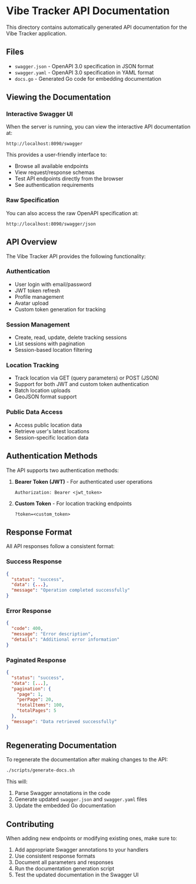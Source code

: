 # Vibe Tracker API Documentation

This directory contains automatically generated API documentation for the Vibe Tracker application.

## Files

- `swagger.json` - OpenAPI 3.0 specification in JSON format
- `swagger.yaml` - OpenAPI 3.0 specification in YAML format  
- `docs.go` - Generated Go code for embedding documentation

## Viewing the Documentation

### Interactive Swagger UI

When the server is running, you can view the interactive API documentation at:

```
http://localhost:8090/swagger
```

This provides a user-friendly interface to:
- Browse all available endpoints
- View request/response schemas
- Test API endpoints directly from the browser
- See authentication requirements

### Raw Specification

You can also access the raw OpenAPI specification at:

```
http://localhost:8090/swagger/json
```

## API Overview

The Vibe Tracker API provides the following functionality:

### Authentication
- User login with email/password
- JWT token refresh
- Profile management
- Avatar upload
- Custom token generation for tracking

### Session Management
- Create, read, update, delete tracking sessions
- List sessions with pagination
- Session-based location filtering

### Location Tracking
- Track location via GET (query parameters) or POST (JSON)
- Support for both JWT and custom token authentication
- Batch location uploads
- GeoJSON format support

### Public Data Access
- Access public location data
- Retrieve user's latest locations
- Session-specific location data

## Authentication Methods

The API supports two authentication methods:

1. **Bearer Token (JWT)** - For authenticated user operations
   ```
   Authorization: Bearer <jwt_token>
   ```

2. **Custom Token** - For location tracking endpoints
   ```
   ?token=<custom_token>
   ```

## Response Format

All API responses follow a consistent format:

### Success Response
```json
{
  "status": "success",
  "data": {...},
  "message": "Operation completed successfully"
}
```

### Error Response
```json
{
  "code": 400,
  "message": "Error description", 
  "details": "Additional error information"
}
```

### Paginated Response
```json
{
  "status": "success",
  "data": [...],
  "pagination": {
    "page": 1,
    "perPage": 20,
    "totalItems": 100,
    "totalPages": 5
  },
  "message": "Data retrieved successfully"
}
```

## Regenerating Documentation

To regenerate the documentation after making changes to the API:

```bash
./scripts/generate-docs.sh
```

This will:
1. Parse Swagger annotations in the code
2. Generate updated `swagger.json` and `swagger.yaml` files
3. Update the embedded Go documentation

## Contributing

When adding new endpoints or modifying existing ones, make sure to:

1. Add appropriate Swagger annotations to your handlers
2. Use consistent response formats
3. Document all parameters and responses
4. Run the documentation generation script
5. Test the updated documentation in the Swagger UI